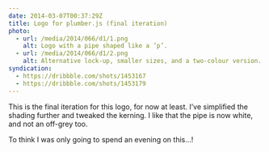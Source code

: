```yaml
---
date: 2014-03-07T00:37:29Z
title: Logo for plumber.js (final iteration)
photo:
  - url: /media/2014/066/d1/1.png
    alt: Logo with a pipe shaped like a ‘p’.
  - url: /media/2014/066/d1/2.png
    alt: Alternative lock-up, smaller sizes, and a two-colour version.
syndication:
  - https://dribbble.com/shots/1453167
  - https://dribbble.com/shots/1453179
---
```


This is the final iteration for this logo, for now at least. I’ve simplified the shading further and tweaked the kerning. I like that the pipe is now white, and not an off-grey too.

To think I was only going to spend an evening on this…!
